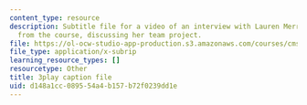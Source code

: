 ```yaml
---
content_type: resource
description: Subtitle file for a video of an interview with Lauren Merriman, a student
  from the course, discussing her team project.
file: https://ol-ocw-studio-app-production.s3.amazonaws.com/courses/cms-611j-creating-video-games-fall-2014/d148a1cc089554a4b157b72f0239dd1e_Od21y3eAwUo.vtt
file_type: application/x-subrip
learning_resource_types: []
resourcetype: Other
title: 3play caption file
uid: d148a1cc-0895-54a4-b157-b72f0239dd1e
---
```

